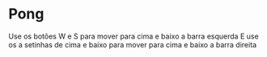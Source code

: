 # Pong
 
Use os botões W e S para mover para cima e baixo a barra esquerda
E use os a setinhas de cima e baixo para mover para cima e baixo a barra direita